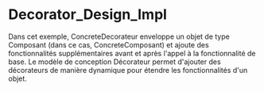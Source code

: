 # Decorator_Design_Impl

Dans cet exemple, ConcreteDecorateur enveloppe un objet de type Composant (dans ce cas, ConcreteComposant) et ajoute des fonctionnalités supplémentaires avant 
et après l'appel à la fonctionnalité de base. Le modèle de conception Décorateur permet d'ajouter des décorateurs de manière dynamique pour étendre les fonctionnalités d'un objet.
